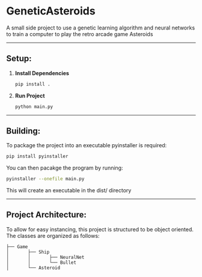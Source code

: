# GeneticAsteroids

A small side project to use a genetic learning algorithm and neural networks to train a computer to play the retro arcade game Asteroids

-------

## Setup:
1. **Install Dependencies**

	````bash
	pip install .
	````

2. **Run Project**

	````bash
	python main.py
	````

-------

## Building:
To package the project into an executable pyinstaller is required:

````bash
pip install pyinstaller
````

You can then pacakge the program by running:

````bash
pyinstaller --onefile main.py 
````

This will create an executable in the dist/ directory

-------

## Project Architecture:

To allow for easy instancing, this project is structured to be object oriented. The classes are organized as follows:

````
├── Game
│       ├── Ship
│       │       ├── NeuralNet
│       │       └── Bullet
│       └── Asteroid
````